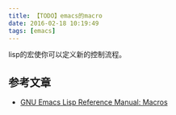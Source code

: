 ```yaml
---
title: 【TODO】emacs的macro
date: 2016-02-18 10:19:49
tags: [emacs]
---
```


lisp的宏使你可以定义新的控制流程。

## 参考文章
- [GNU Emacs Lisp Reference Manual: Macros](http://www.gnu.org/software/emacs/manual/html_node/elisp/Macros.html#Macros)
